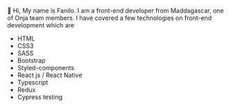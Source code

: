 👋 Hi, My name is Fanilo. I am a front-end developer from Maddagascar, one of Onja team members. I have covered a few technologies on front-end development which are
  - HTML
  - CSS3
  - SASS
  - Bootstrap
  - Styled-components
  - React js / React Native
  - Typescript
  - Redux
  - Cypress testing

<!---
lightme-fan/lightme-fan is a ✨ special ✨ repository because its `README.md` (this file) appears on your GitHub profile.
You can click the Preview link to take a look at your changes.
--->
